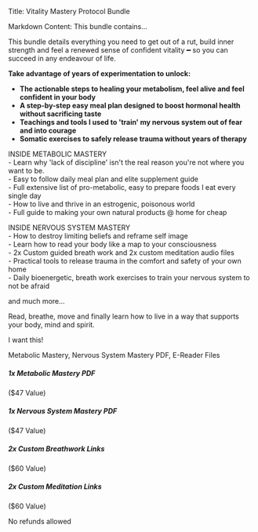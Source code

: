 Title: Vitality Mastery Protocol Bundle

Markdown Content:
This bundle contains...

This bundle details everything you need to get out of a rut, build inner strength and feel a renewed sense of confident vitality ━ so you can succeed in any endeavour of life.

**Take advantage of years of experimentation to unlock:**

*   **The actionable steps to healing your metabolism, feel alive and feel confident in your body**
*   **A step-by-step easy meal plan designed to boost hormonal health without sacrificing taste**
*   **Teachings and tools I used to 'train' my nervous system out of fear and into courage**
*   **Somatic exercises to safely release trauma without years of therapy**

INSIDE METABOLIC MASTERY  
\- Learn why 'lack of discipline' isn't the real reason you're not where you want to be.  
\- Easy to follow daily meal plan and elite supplement guide  
\- Full extensive list of pro-metabolic, easy to prepare foods I eat every single day  
\- How to live and thrive in an estrogenic, poisonous world  
\- Full guide to making your own natural products @ home for cheap

INSIDE NERVOUS SYSTEM MASTERY  
\- How to destroy limiting beliefs and reframe self image  
\- Learn how to read your body like a map to your consciousness  
\- 2x Custom guided breath work and 2x custom meditation audio files  
\- Practical tools to release trauma in the comfort and safety of your own home  
\- Daily bioenergetic, breath work exercises to train your nervous system to not be afraid

and much more...

Read, breathe, move and finally learn how to live in a way that supports your body, mind and spirit.

I want this!

Metabolic Mastery, Nervous System Mastery PDF, E-Reader Files

##### 1x Metabolic Mastery PDF

($47 Value)

##### 1x Nervous System Mastery PDF

($47 Value)

##### 2x Custom Breathwork Links

($60 Value)

##### 2x Custom Meditation Links

($60 Value)

No refunds allowed
